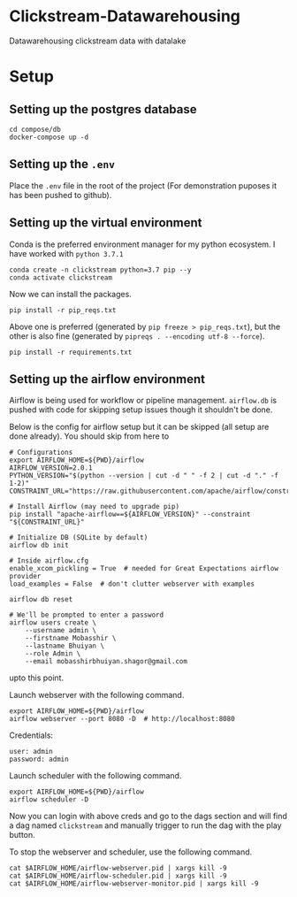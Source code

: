 # Clickstream-Datawarehousing

Datawarehousing clickstream data with datalake

# Setup

## Setting up the postgres database

```
cd compose/db
docker-compose up -d
```

## Setting up the `.env`

Place the `.env` file in the root of the project (For demonstration puposes it has been pushed to github).

## Setting up the virtual environment

Conda is the preferred environment manager for my python ecosystem. I have worked with `python 3.7.1`

```
conda create -n clickstream python=3.7 pip --y
conda activate clickstream
```

Now we can install the packages.

```
pip install -r pip_reqs.txt
```

Above one is preferred (generated by `pip freeze > pip_reqs.txt`), but the other is also fine (generated by `pipreqs . --encoding utf-8 --force`).

```
pip install -r requirements.txt
```

## Setting up the airflow environment

Airflow is being used for workflow or pipeline management. `airflow.db` is pushed with code for skipping setup issues though it shouldn't be done.

Below is the config for airflow setup but it can be skipped (all setup are done already). You should skip from here to

```
# Configurations
export AIRFLOW_HOME=${PWD}/airflow
AIRFLOW_VERSION=2.0.1
PYTHON_VERSION="$(python --version | cut -d " " -f 2 | cut -d "." -f 1-2)"
CONSTRAINT_URL="https://raw.githubusercontent.com/apache/airflow/constraints-${AIRFLOW_VERSION}/constraints-${PYTHON_VERSION}.txt"

# Install Airflow (may need to upgrade pip)
pip install "apache-airflow==${AIRFLOW_VERSION}" --constraint "${CONSTRAINT_URL}"

# Initialize DB (SQLite by default)
airflow db init
```

```
# Inside airflow.cfg
enable_xcom_pickling = True  # needed for Great Expectations airflow provider
load_examples = False  # don't clutter webserver with examples
```

```
airflow db reset
```

```
# We'll be prompted to enter a password
airflow users create \
    --username admin \
    --firstname Mobasshir \
    --lastname Bhuiyan \
    --role Admin \
    --email mobasshirbhuiyan.shagor@gmail.com
```

upto this point.

Launch webserver with the following command.

```
export AIRFLOW_HOME=${PWD}/airflow
airflow webserver --port 8080 -D  # http://localhost:8080
```

Credentials:

```
user: admin
password: admin
```

Launch scheduler with the following command.

```
export AIRFLOW_HOME=${PWD}/airflow
airflow scheduler -D
```

Now you can login with above creds and go to the dags section and will find a dag named `clickstream` and manually trigger to run the dag with the play button.

To stop the webserver and scheduler, use the following command.

```
cat $AIRFLOW_HOME/airflow-webserver.pid | xargs kill -9
cat $AIRFLOW_HOME/airflow-scheduler.pid | xargs kill -9
cat $AIRFLOW_HOME/airflow-webserver-monitor.pid | xargs kill -9
```
